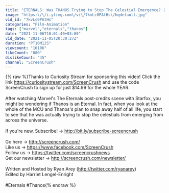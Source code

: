 ```yaml
---
title: "ETERNALS: Was THANOS Trying to Stop The Celestial Emergence? | Marvel Theory Explained"
image: "https:\/\/i.ytimg.com\/vi\/7kvLc0PAtHs\/hqdefault.jpg"
vid_id: "7kvLc0PAtHs"
categories: "Film-Animation"
tags: ["marvel","eternals","thanos"]
date: "2021-11-06T10:01:40+03:00"
vid_date: "2021-11-05T20:30:27Z"
duration: "PT10M12S"
viewcount: "16106"
likeCount: "880"
dislikeCount: "45"
channel: "ScreenCrush"
---
```

{% raw %}Thanks to Curiosity Stream for sponsoring this video!  Click the link  <a rel="nofollow" target="blank" href="https://curiositystream.com/ScreenCrush">https://curiositystream.com/ScreenCrush</a> and use the code ScreenCrush to sign up for just $14.99 for the whole YEAR.<br /><br />After watching Marvel's The Eternals post-credits scene with Starfox, you might be wondering if Thanos is an Eternal. In fact, when you look at the whole of the MCU and Thanos's plan to snap away half of all life, you start to see that he was actually trying to stop the celestials from emerging from across the universe. <br /><br />If you're new, Subscribe! → <a rel="nofollow" target="blank" href="http://bit.ly/subscribe-screencrush">http://bit.ly/subscribe-screencrush</a><br /><br />Go here → <a rel="nofollow" target="blank" href="http://screencrush.com/">http://screencrush.com/</a><br />Like us → <a rel="nofollow" target="blank" href="https://www.facebook.com/ScreenCrush">https://www.facebook.com/ScreenCrush</a><br />Follow us → <a rel="nofollow" target="blank" href="https://twitter.com/screencrushnews">https://twitter.com/screencrushnews</a><br />Get our newsletter → <a rel="nofollow" target="blank" href="http://screencrush.com/newsletter/">http://screencrush.com/newsletter/</a><br /><br />Written and Hosted by Ryan Arey (<a rel="nofollow" target="blank" href="http://twitter.com/ryanarey)">http://twitter.com/ryanarey)</a><br />Edited by Harriet Lengel-Enright<br /><br />#Eternals #Thanos{% endraw %}
